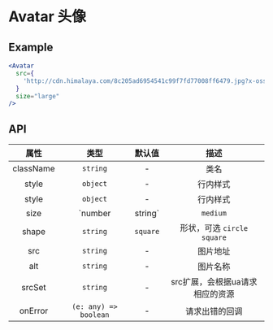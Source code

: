 # Avatar 头像

## Example

```jsx
<Avatar
  src={
    'http://cdn.himalaya.com/8c205ad6954541c99f7fd77008ff6479.jpg?x-oss-process=image/resize,w_300,h_300&auth_key=4102416000-1234-0-b5602166a98343b7e7f8f58d645d6d3e'
  }
  size="large"
/>
```

## API

|   属性    |         类型          |  默认值  |                描述                 |
|:---------:|:---------------------:|:--------:|:-----------------------------------:|
| className |       `string`        |    -     |                类名                 |
|   style   |       `object`        |    -     |              行内样式               |
|   style   |       `object`        |    -     |              行内样式               |
|   size    |   `number | string`   | `medium` | 尺寸，可选 `large` `medium` `small` |
|   shape   |       `string`        | `square` |    形状，可选  `circle` `square`    |
|    src    |       `string`        |    -     |              图片地址               |
|    alt    |       `string`        |    -     |              图片名称               |
|  srcSet   |       `string`        |    -     |   src扩展，会根据ua请求相应的资源   |
|  onError  | `(e: any) => boolean` |    -     |           请求出错的回调            |


